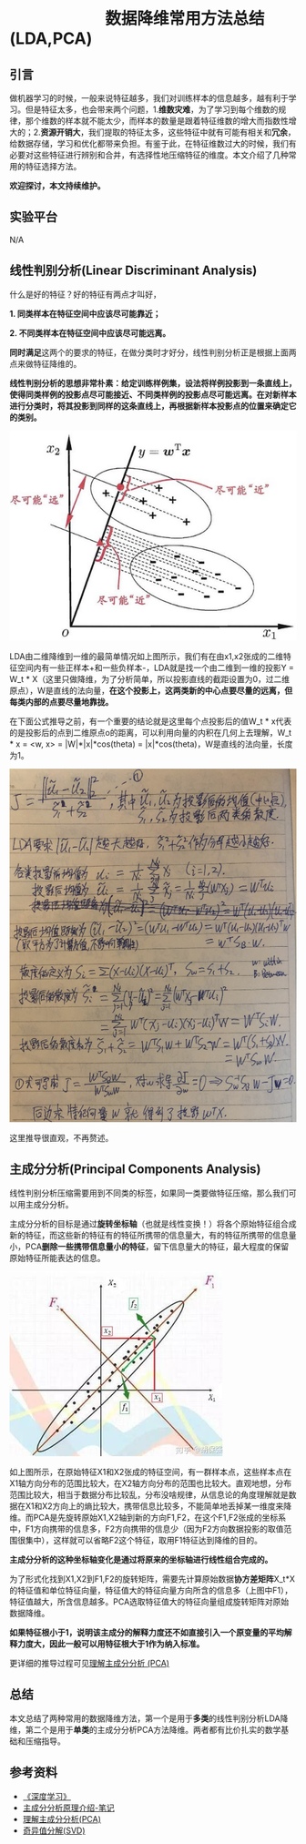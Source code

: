 # 　　　　　　数据降维常用方法总结(LDA,PCA)
## 引言

做机器学习的时候，一般来说特征越多，我们对训练样本的信息越多，越有利于学习。但是特征太多，也会带来两个问题，1.**维数灾难**，为了学习到每个维数的规律，那个维数的样本就不能太少，而样本的数量是跟着特征维数的增大而指数性增大的；2.**资源开销大**，我们提取的特征太多，这些特征中就有可能有相关和**冗余**，给数据存储，学习和优化都带来负担。有鉴于此，在特征维数过大的时候，我们有必要对这些特征进行辨别和合并，有选择性地压缩特征的维度。本文介绍了几种常用的特征选择方法。

**欢迎探讨，本文持续维护。**

## 实验平台

N/A

## 线性判别分析(Linear Discriminant Analysis)

什么是好的特征？好的特征有两点才叫好，

**1. 同类样本在特征空间中应该尽可能靠近；**

**2. 不同类样本在特征空间中应该尽可能远离。**

**同时满足**这两个的要求的特征，在做分类时才好分，线性判别分析正是根据上面两点来做特征降维的。

**线性判别分析的思想非常朴素：给定训练样例集，设法将样例投影到一条直线上，使得同类样例的投影点尽可能接近、不同类样例的投影点尽可能远离。在对新样本进行分类时，将其投影到同样的这条直线上，再根据新样本投影点的位置来确定它的类别。**

![](images/133329.png)

LDA由二维降维到一维的最简单情况如上图所示，我们有在由x1,x2张成的二维特征空间内有一些正样本+和一些负样本-，LDA就是找一个由二维到一维的投影Y = W_t \* X（这里只做降维，为了分析简单，所以投影直线的截距设置为0，过二维原点），Ｗ是直线的法向量，**在这个投影上，这两类新的中心点要尽量的远离，但每类内部的点要尽量地靠拢。**

在下面公式推导之前，有一个重要的结论就是这里每个点投影后的值W_t \* x代表的是投影后的点到二维原点o的距离，可以利用向量的内积在几何上去理解，W_t \* x = <w, x> = |W|\*|x|\*cos(theta) = |x|\*cos(theta)，W是直线的法向量，长度为1。

![](images/143203.png)

这里推导很直观，不再赘述。

## 主成分分析(Principal Components Analysis)

线性判别分析压缩需要用到不同类的标签，如果同一类要做特征压缩，那么我们可以用主成分分析。

主成分分析的目标是通过**旋转坐标轴**（也就是线性变换！）将各个原始特征组合成新的特征，而这些新的特征有的特征所携带的信息量大，有的特征所携带的信息量小，PCA**删除一些携带信息量小的特征**，留下信息量大的特征，最大程度的保留原始特征所能表达的信息。

![](images/163536.png)

如上图所示，在原始特征X1和X2张成的特征空间，有一群样本点，这些样本点在X1轴方向分布的范围比较大，在X2轴方向分布的范围也比较大。直观地想，分布范围比较大，相当于数据分布比较乱，分布没啥规律，从信息论的角度理解就是数据在X1和X2方向上的熵比较大，携带信息比较多，不能简单地丢掉某一维度来降维。而PCA是先旋转原始X1,X2轴到新的方向F1,F2，在这个F1,F2张成的坐标系中，F1方向携带的信息多，F2方向携带的信息少（因为F2方向数据投影的取值范围很集中），这样就可以省略F2这个特征，取用F1特征达到降维的目的。

**主成分分析的这种坐标轴变化是通过将原来的坐标轴进行线性组合完成的。**

为了形式化找到X1,X2到F1,F2的旋转矩阵，需要先计算原始数据**协方差矩阵**X_t\*X的特征值和单位特征向量，特征值大的特征向量方向所含的信息多（上图中F1），特征值越大，所含信息越多。PCA选取特征值大的特征向量组成旋转矩阵对原始数据降维。

**如果特征根小于1，说明该主成分的解释力度还不如直接引入一个原变量的平均解释力度大，因此一般可以用特征根大于1作为纳入标准。**

更详细的推导过程可见[理解主成分分析 (PCA)](https://zhuanlan.zhihu.com/p/37810506)

## 总结

本文总结了两种常用的数据降维方法，第一个是用于**多类**的线性判别分析LDA降维，第二个是用于**单类**的主成分分析PCA方法降维。两者都有比价扎实的数学基础和压缩指导。

## 参考资料

+ [《深度学习》](https://book.douban.com/subject/27087503/)
+ [主成分分析原理介绍-笔记](https://zhuanlan.zhihu.com/p/55981609)
+ [理解主成分分析(PCA)](https://zhuanlan.zhihu.com/p/37810506)
+ [奇异值分解(SVD)](https://zhuanlan.zhihu.com/p/29846048)
